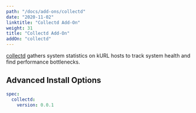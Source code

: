 ```yaml
---
path: "/docs/add-ons/collectd"
date: "2020-11-02"
linktitle: "Collectd Add-On"
weight: 31
title: "Collectd Add-On"
addOn: "collectd"
---
```

[collectd](https://collectd.org/) gathers system statistics on kURL hosts to track system health and find performance bottlenecks.

## Advanced Install Options

```yaml
spec:
  collectd:
    version: 0.0.1
```
